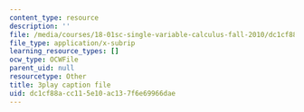 ```yaml
---
content_type: resource
description: ''
file: /media/courses/18-01sc-single-variable-calculus-fall-2010/dc1cf88acc115e10ac137f6e69966dae_fK6cu99OSEU.vtt
file_type: application/x-subrip
learning_resource_types: []
ocw_type: OCWFile
parent_uid: null
resourcetype: Other
title: 3play caption file
uid: dc1cf88a-cc11-5e10-ac13-7f6e69966dae
---
```

